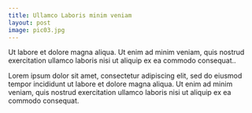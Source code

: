 ```yaml
---
title: Ullamco Laboris minim veniam
layout: post
image: pic03.jpg
---
```

Ut labore et dolore magna aliqua. Ut enim ad minim veniam, quis nostrud exercitation ullamco laboris nisi ut aliquip ex ea commodo consequat..

Lorem ipsum dolor sit amet, consectetur adipiscing elit, sed do eiusmod tempor incididunt ut labore et dolore magna aliqua. Ut enim ad minim veniam, quis nostrud exercitation ullamco laboris nisi ut aliquip ex ea commodo consequat.
